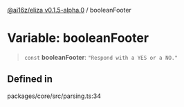 [@ai16z/eliza v0.1.5-alpha.0](../index.md) / booleanFooter

# Variable: booleanFooter

> `const` **booleanFooter**: `"Respond with a YES or a NO."`

## Defined in

packages/core/src/parsing.ts:34

